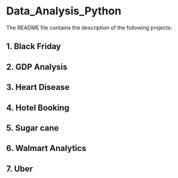 # Data_Analysis_Python
The README file contains the description of the following projects:

## 1. Black Friday

## 2.	GDP Analysis

## 3.	Heart Disease 

## 4.	Hotel Booking

## 5.	Sugar cane 

## 6.	Walmart Analytics

## 7.	Uber 

